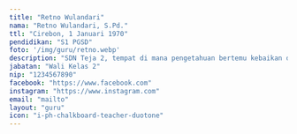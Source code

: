 ```yaml
---
title: "Retno Wulandari"
nama: "Retno Wulandari, S.Pd."
ttl: "Cirebon, 1 Januari 1970"
pendidikan: "S1 PGSD"
foto: '/img/guru/retno.webp'
description: "SDN Teja 2, tempat di mana pengetahuan bertemu kebaikan dalam setiap langkah pendidikan."
jabatan: "Wali Kelas 2"
nip: "1234567890"
facebook: "https://www.facebook.com"
instagram: "https://www.instagram.com"
email: "mailto"
layout: "guru"
icon: "i-ph-chalkboard-teacher-duotone"
---
```

